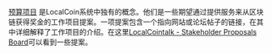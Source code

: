 [预算项目](introduction/workers) 是LocalCoin系统中独有的概念。他们是一些期望通过提供服务来从区块链获得奖金的工作项目提案。一项提案包含一个指向网站或论坛帖子的链接，在其中详细解释了工作项目的介绍。在这里[LocalCointalk - Stakeholder Proposals Board](https://localcointalk.org/index.php/board,75.0.html)可以看到一些提案。
